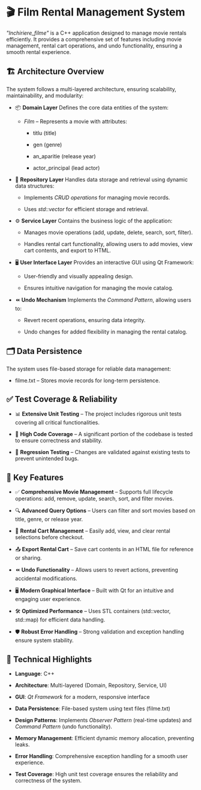 # 🎬 Film Rental Management System
*"Inchiriere_filme"* is a C++ application designed to manage movie rentals efficiently. It provides a comprehensive set of features including movie management, rental cart operations, and undo functionality, ensuring a smooth rental experience.

## 🏗️ Architecture Overview
The system follows a multi-layered architecture, ensuring scalability, maintainability, and modularity:

-  📦 **Domain Layer**
Defines the core data entities of the system:

    -  *Film* – Represents a movie with attributes:

        -  titlu (title)

        -  gen (genre)

        - an_aparitie (release year)

        -  actor_principal (lead actor)

-  💾 **Repository Layer**
Handles data storage and retrieval using dynamic data structures:

      -  Implements *CRUD operations* for managing movie records.

      -  Uses *std::vector* for efficient storage and retrieval.

-  ⚙️ **Service Layer**
Contains the business logic of the application:

      -  Manages movie operations (add, update, delete, search, sort, filter).

      -  Handles rental cart functionality, allowing users to add movies, view cart contents, and export to HTML.

-  🖥️ **User Interface Layer**
Provides an interactive GUI using Qt Framework:

      -  User-friendly and visually appealing design.

      -  Ensures intuitive navigation for managing the movie catalog.

-  ⏪ **Undo Mechanism**
Implements the *Command Pattern*, allowing users to:

      -  Revert recent operations, ensuring data integrity.

      -  Undo changes for added flexibility in managing the rental catalog.

## 🗂️ Data Persistence
The system uses file-based storage for reliable data management:

-  filme.txt – Stores movie records for long-term persistence.

## ✅ Test Coverage & Reliability
-  📊 **Extensive Unit Testing** – The project includes rigorous unit tests covering all critical functionalities.
  
-  🧪 **High Code Coverage** – A significant portion of the codebase is tested to ensure correctness and stability.
  
-  🔄 **Regression Testing** – Changes are validated against existing tests to prevent unintended bugs.

## 🌟 Key Features
-  ✅ **Comprehensive Movie Management** – Supports full lifecycle operations: add, remove, update, search, sort, and filter movies.
  
-  🔍 **Advanced Query Options** – Users can filter and sort movies based on title, genre, or release year.
  
-  🛒 **Rental Cart Management** – Easily add, view, and clear rental selections before checkout.
  
-  📤 **Export Rental Cart** – Save cart contents in an HTML file for reference or sharing.
  
-  ⏪ **Undo Functionality** – Allows users to revert actions, preventing accidental modifications.
  
-  🖥️ **Modern Graphical Interface** – Built with Qt for an intuitive and engaging user experience.
  
-  🛠️ **Optimized Performance** – Uses STL containers (std::vector, std::map) for efficient data handling.
  
-  🛡️ **Robust Error Handling** – Strong validation and exception handling ensure system stability.

## 🔬 Technical Highlights
-  **Language**: C++

-  **Architecture**: Multi-layered (Domain, Repository, Service, UI)

-  **GUI**: *Qt Framework* for a modern, responsive interface

-  **Data Persistence**: File-based system using text files (filme.txt)

-  **Design Patterns**: Implements *Observer Pattern* (real-time updates) and *Command Pattern* (undo functionality).

-  **Memory Management**: Efficient dynamic memory allocation, preventing leaks.

-  **Error Handling**: Comprehensive exception handling for a smooth user experience.

-  **Test Coverage**: High unit test coverage ensures the reliability and correctness of the system.

